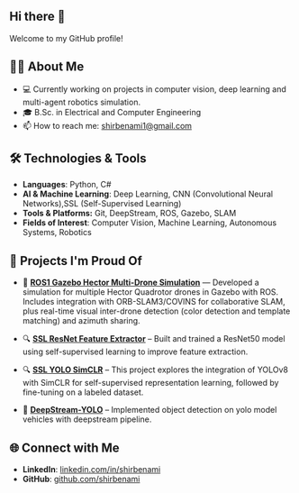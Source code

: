 ## Hi there 👋

Welcome to my GitHub profile! 

## 🧑‍💻 About Me  
- 💻 Currently working on projects in computer vision, deep learning and multi-agent robotics simulation.
- 🎓 B.Sc. in Electrical and Computer Engineering  
- 📫 How to reach me: shirbenami1@gmail.com  


## 🛠️ Technologies & Tools  
- **Languages**: Python, C#  
- **AI & Machine Learning**: Deep Learning, CNN (Convolutional Neural Networks),SSL (Self-Supervised Learning)
- **Tools & Platforms:** Git, DeepStream, ROS, Gazebo, SLAM
- **Fields of Interest**: Computer Vision, Machine Learning, Autonomous Systems, Robotics



## 🚧 Projects I'm Proud Of  
- 🚁 **[ROS1 Gazebo Hector Multi-Drone Simulation](https://github.com/shirbenami/ROS1-Gazebo)** — Developed a simulation for multiple Hector Quadrotor drones in Gazebo with ROS. Includes integration with ORB-SLAM3/COVINS for collaborative SLAM, plus real-time visual inter-drone detection (color detection and template matching) and azimuth sharing.
  
- 🔍 **[SSL ResNet Feature Extractor](https://github.com/shirbenami/SSL-SimCLR-ResNet)** – Built and trained a ResNet50 model using self-supervised learning to improve feature extraction.
  
- 🔍 **[SSL YOLO SimCLR](https://github.com/shirbenami/SSL-YOLOv8)** – This project explores the integration of YOLOv8 with SimCLR for self-supervised representation learning, followed by fine-tuning on a labeled dataset.
  
- 🚗 **[DeepStream-YOLO](https://github.com/shirbenami/DeepStream-YOLO)** – Implemented object detection on yolo model vehicles with deepstream pipeline.  



## 🌐 Connect with Me  
- **LinkedIn**: [linkedin.com/in/shirbenami](https://il.linkedin.com/in/shir-ben-ami-8741ab259)  
- **GitHub**: [github.com/shirbenami](https://github.com/shirbenami)  




